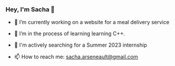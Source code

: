 ### Hey, I'm Sacha 🦕

<!--
**xsachax/xsachax** is a ✨ _special_ ✨ repository because its `README.md` (this file) appears on your GitHub profile.
Here are some ideas to get you started:
-->

- 🔭 I’m currently working on a website for a meal delivery service

- 🌱 I’m in the process of learning learning C++.

- 🤔 I'm actively searching for a Summer 2023 internship

- 📫 How to reach me: sacha.arseneault@gmail.com
